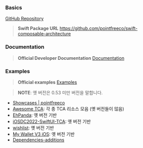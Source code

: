 ### Basics
[GitHub Repository](https://github.com/pointfreeco/swift-composable-architecture)

> **Swift Package URL** https://github.com/pointfreeco/swift-composable-architecture

### Documentation
> **Official Developer Documentation** [Documentation](https://pointfreeco.github.io/swift-composable-architecture/main/documentation/composablearchitecture/)

### Examples
> **Official examples** [Examples](https://github.com/pointfreeco/swift-composable-architecture#examples)

> **NOTE**: 옛 버전은 0.53 미만 버전을 말합니다.

- [Showcases | pointfreeco](https://github.com/pointfreeco/swift-composable-architecture/discussions/1145)
- [Awesome TCA](https://github.com/antranapp/awesome-tca): 각 종 TCA 리소스 모음 (옛 버전들이 많음)
- [EhPanda](https://github.dev/EhPanda-Team/EhPanda): 옛 버전 기반
- [iOSDC2022-SwiftUI-TCA](https://github.com/Cookiezby/iOSDC2022-SwiftUI-TCA): 옛 버전 기반
- [wishlist](https://github.com/Rypac/wishlist): 옛 버전 기반
- [My Wallet V3 iOS](https://github.com/blockchain/My-Wallet-V3-iOS): 옛 버전 기반
- [Dependencies-additions](https://github.com/tgrapperon/swift-dependencies-additions)
